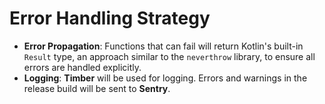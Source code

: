 # Error Handling Strategy

- **Error Propagation**: Functions that can fail will return Kotlin's built-in `Result` type, an approach similar to the `neverthrow` library, to ensure all errors are handled explicitly.
- **Logging**: **Timber** will be used for logging. Errors and warnings in the release build will be sent to **Sentry**.
